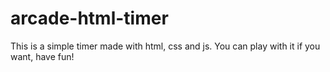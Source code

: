 # arcade-html-timer

This is a simple timer made with html, css and js. You can play with it if you want, have fun!
